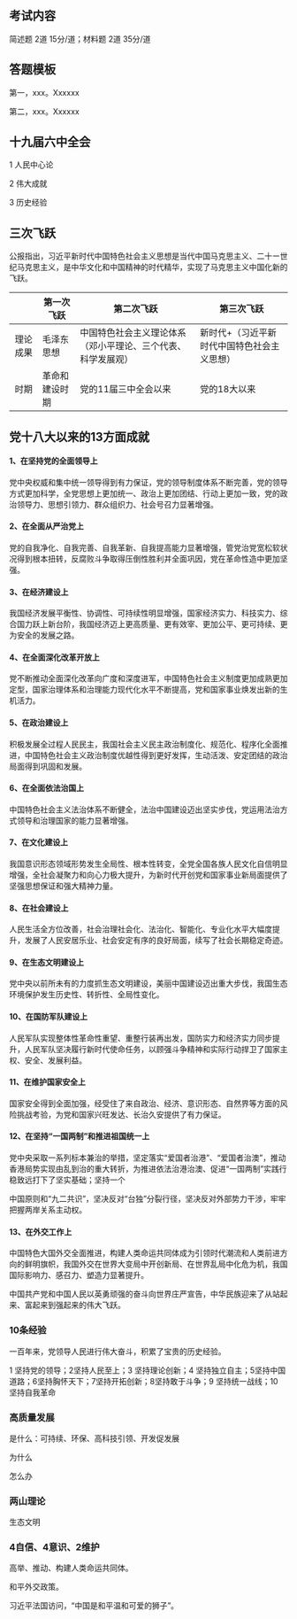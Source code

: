 ## 考试内容

简述题 2道 15分/道；材料题 2道 35分/道

## 答题模板

第一，xxx。Xxxxxx

第二，xxx。Xxxxxx

## 十九届六中全会

1 人民中心论

2 伟大成就

3 历史经验

## 三次飞跃

公报指出，习近平新时代中国特色社会主义思想是当代中国马克思主义、二十ー世纪马克思主义，是中华文化和中国精神的时代精华，实现了马克思主义中国化新的飞跃。

|            | 第一次飞跃     | 第二次飞跃                                                   | 第三次飞跃                                  |
| :--------: | -------------- | ------------------------------------------------------------ | ------------------------------------------- |
| 理论  成果 | 毛泽东  思想   | 中国特色社会主义理论体系（邓小平理论、三个代表、科学发展观） | 新时代+（习近平新时代中国特色社会主义思想） |
|    时期    | 革命和建设时期 | 党的11届三中全会以来                                         | 党的18大以来                                |

 

## 党十八大以来的13方面成就

#### **1、在坚持党的全面领导上**

党中央权威和集中统一领导得到有力保证，党的领导制度体系不断完善，党的领导方式更加科学，全党思想上更加统一、政治上更加团结、行动上更加一致，党的政治领导力、思想引领力、群众组织力、社会号召力显著增强。

#### **2、在全面从严治党上**

党的自我净化、自我完善、自我革新、自我提高能力显著增强，管党治党宽松软状况得到根本扭转，反腐败斗争取得压倒性胜利并全面巩因，党在革命性造中更加坚强。

#### **3、在经济建设上**

我国经济发展平衡性、协调性、可持续性明显增强，国家经济实力、科技实力、综合国力跃上新台阶，我国经济迈上更高质量、更有效宰、更加公平、更可持续、更为安全的发展之路。

#### **4、在全面深化改革开放上**

党不断推动全面深化改革向广度和深度进军，中国特色社会主义制度更加成熟更加定型，国家治理体系和治理能力现代化水平不断提高，党和国家事业焕发出新的生机活力。

#### **5、在政治建设上**

积极发展全过程人民民主，我国社会主义民主政治制度化、规范化、程序化全面推进，中国特色社会主义政治制度优越性得到更好发挥，生动活泼、安定团结的政治局面得到巩固和发展。

#### **6、在全面依法治国上**

中国特色社会主义法治体系不断健全，法治中国建设迈出坚实步伐，党运用法治方式领导和治理国家的能力显著增强。

#### **7、在文化建设上**

我国意识形态领域形势发生全局性、根本性转变，全党全国各族人民文化自信明显增强，全社会凝聚力和向心力极大提升，为新时代开创党和国家事业新局面提供了坚强思想保证和强大精神力量。

#### **8、在社会建设上**

人民生活全方位改善，社会治理社会化、法治化、智能化、专业化水平大幅度提升，发展了人民安居乐业、社会安定有序的良好局面，续写了社会长期稳定奇迹。

#### **9、在生态文明建设上**

党中央以前所未有的力度抓生态文明建设，美丽中国建设迈出重大步伐，我国生态环境保护发生历史性、转折性、全局性变化。

#### **10、在国防军队建设上**

人民军队实现整体性革命性重望、重整行装再出发，国防实力和经济实力同步提升，人民军队坚决履行新时代使命任务，以顾强斗争精神和实际行动捍卫了国家主权、安全、发展利益。

#### **11、在维护国家安全上**

国家安全得到全面加强，经受住了来自政治、经济、意识形态、自然界等方面的风险挑战考验，为党和国家兴旺发达、长治久安提供了有力保证。

#### **12、在坚持“一国两制”和推进祖国统一上**

党中央采取一系列标本兼治的举措，坚定落实“爱国者治港”、“爱国者治澳”，推动香港局势实现由乱到治的重大转折，为推进依法治港治澳、促进“一国两制”实践行稳致远打下了坚实基础；坚持一个

中国原则和“九二共识”，坚决反对“台独”分裂行径，坚决反对外部势力干涉，牢牢把握两岸关系主动权。

#### **13、在外交工作上**

中国特色大国外交全面推进，构建人类命运共同体成为引领时代潮流和人类前进方向的鲜明旗帜，我国外交在世界大变局中开创新局、在世界乱局中化危为机，我国国际影响力、感召力、塑造力显著提升。

中国共产党和中国人民以英勇顽强的奋斗向世界庄严宣告，中华民族迎来了从站起来、富起来到强起来的伟大飞跃。

### **10条经验**

一百年来，党领导人民进行伟大奋斗，积累了宝贵的历史经验。

1 坚持党的领导；2坚持人民至上；3 坚持理论创新；4 坚持独立自主；5坚持中国道路；6坚持胸怀天下；7坚持开拓创新；8坚持敢于斗争；9 坚持统一战线；10 坚持自我革命

### **高质量发展**

是什么：可持续、环保、高科技引领、开发促发展

为什么

怎么办

### 两山理论

生态文明

### 4自信、4意识、2维护

高举、推动、构建人类命运共同体。

和平外交政策。

习近平法国访问，“中国是和平温和可爱的狮子”。